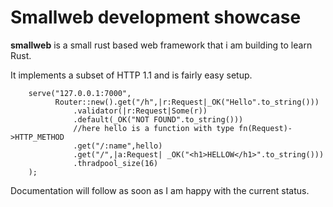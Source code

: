 # Smallweb development showcase

**smallweb** is a small rust based web framework that i am building to learn Rust. 

It implements a subset of HTTP 1.1 and is fairly easy setup. 

```
    serve("127.0.0.1:7000",
          Router::new().get("/h",|r:Request|_OK("Hello".to_string()))
              .validator(|r:Request|Some(r))
              .default(_OK("NOT FOUND".to_string()))
              //here hello is a function with type fn(Request)->HTTP_METHOD
              .get("/:name",hello)
              .get("/",|a:Request| _OK("<h1>HELLOW</h1>".to_string()))
              .thradpool_size(16)
    );

```
Documentation will follow as soon as I am happy with the current status.
